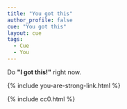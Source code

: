 ```yaml
---
title: "You got this"
author_profile: false
cue: "You got this"
layout: cue
tags:
  - Cue
  - You
---
```


Do **"I got this!"** right now.

{% include you-are-strong-link.html %}

{% include cc0.html %}